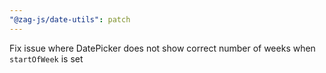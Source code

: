 ```yaml
---
"@zag-js/date-utils": patch
---
```


Fix issue where DatePicker does not show correct number of weeks when `startOfWeek` is set
